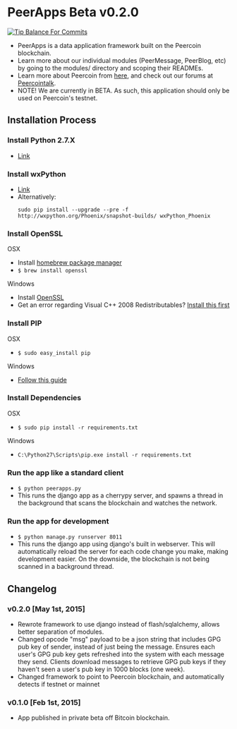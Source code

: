 PeerApps Beta v0.2.0
===

[![Tip Balance For Commits](http://peer4commit.com/projects/148.svg)](http://peer4commit.com/projects/148)

 - PeerApps is a data application framework built on the Peercoin blockchain.
 - Learn more about our individual modules (PeerMessage, PeerBlog, etc) by going to the modules/ directory and scoping their READMEs.
 - Learn more about Peercoin from [here](http://peercoin.net/), and check out our forums at [Peercointalk](http://peercointalk.org/).
 - NOTE! We are currently in BETA. As such, this application should only be used on Peercoin's testnet.

## Installation Process

### Install Python 2.7.X
 - [Link](https://www.python.org/download/releases/2.7.8/)

### Install wxPython
 - [Link](http://www.wxpython.org/download.php)
 - Alternatively:
    ```
    sudo pip install --upgrade --pre -f http://wxpython.org/Phoenix/snapshot-builds/ wxPython_Phoenix
    ```

### Install OpenSSL
OSX
 - Install [homebrew package manager](http://brew.sh/)
 - ``` $ brew install openssl ```

Windows
 - Install [OpenSSL](http://slproweb.com/download/Win32OpenSSL-1_0_1L.exe)
 - Get an error regarding Visual C++ 2008 Redistributables? [Install this first](http://www.microsoft.com/downloads/details.aspx?familyid=9B2DA534-3E03-4391-8A4D-074B9F2BC1BF)

### Install PIP
OSX
 - ``` $ sudo easy_install pip ```

Windows
 - [Follow this guide](http://stackoverflow.com/questions/4750806/how-to-install-pip-on-windows/12476379#12476379)

### Install Dependencies
OSX
 - ``` $ sudo pip install -r requirements.txt ```

Windows
 - ``` C:\Python27\Scripts\pip.exe install -r requirements.txt ```

### Run the app like a standard client
 - ``` $ python peerapps.py ```
 - This runs the django app as a cherrypy server, and spawns a thread in the background that scans the blockchain and watches the network.

### Run the app for development
 - ``` $ python manage.py runserver 8011 ```
 - This runs the django app using django's built in webserver. This will automatically reload the server for each code change you make, making development easier. On the downside, the blockchain is not being scanned in a background thread.


## Changelog

### v0.2.0 [May 1st, 2015]

* Rewrote framework to use django instead of flash/sqlalchemy, allows better separation of modules.
* Changed opcode "msg" payload to be a json string that includes GPG pub key of sender, instead of just being the message. Ensures each user's GPG pub key gets refreshed into the system with each message they send. Clients download messages to retrieve GPG pub keys if they haven't seen a user's pub key in 1000 blocks (one week).
* Changed framework to point to Peercoin blockchain, and automatically detects if testnet or mainnet

### v0.1.0 [Feb 1st, 2015]

* App published in private beta off Bitcoin blockchain.
